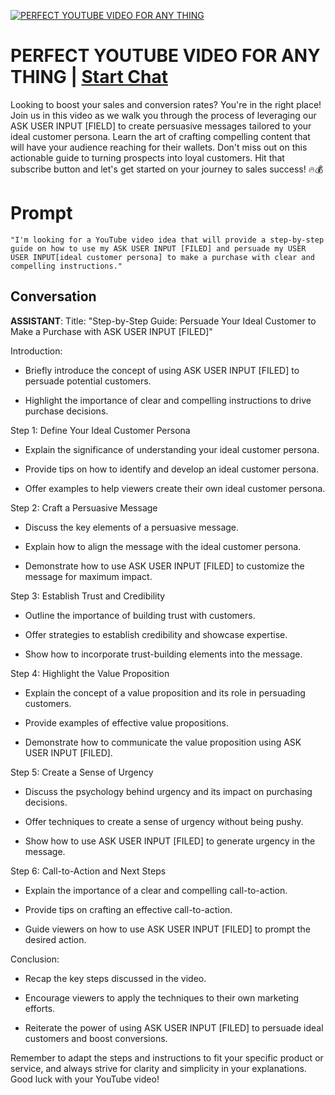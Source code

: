 
[![PERFECT YOUTUBE VIDEO FOR ANY THING ](https://flow-prompt-covers.s3.us-west-1.amazonaws.com/icon/Lofi/i19.png)](https://gptcall.net/chat.html?data=%7B%22contact%22%3A%7B%22id%22%3A%22MvMPONvB2eRTnuEtNjfSp%22%2C%22flow%22%3Atrue%7D%7D)
# PERFECT YOUTUBE VIDEO FOR ANY THING  | [Start Chat](https://gptcall.net/chat.html?data=%7B%22contact%22%3A%7B%22id%22%3A%22MvMPONvB2eRTnuEtNjfSp%22%2C%22flow%22%3Atrue%7D%7D)
Looking to boost your sales and conversion rates? You're in the right place! Join us in this video as we walk you through the process of leveraging our ASK USER INPUT [FIELD] to create persuasive messages tailored to your ideal customer persona. Learn the art of crafting compelling content that will have your audience reaching for their wallets. Don't miss out on this actionable guide to turning prospects into loyal customers. Hit that subscribe button and let's get started on your journey to sales success! 🔥💰

# Prompt

```
"I'm looking for a YouTube video idea that will provide a step-by-step guide on how to use my ASK USER INPUT [FILED] and persuade my USER USER INPUT[ideal customer persona] to make a purchase with clear and compelling instructions." 
```

## Conversation

**ASSISTANT**: Title: "Step-by-Step Guide: Persuade Your Ideal Customer to Make a Purchase with ASK USER INPUT [FILED]"



Introduction:

- Briefly introduce the concept of using ASK USER INPUT [FILED] to persuade potential customers.

- Highlight the importance of clear and compelling instructions to drive purchase decisions.



Step 1: Define Your Ideal Customer Persona

- Explain the significance of understanding your ideal customer persona.

- Provide tips on how to identify and develop an ideal customer persona.

- Offer examples to help viewers create their own ideal customer persona.



Step 2: Craft a Persuasive Message

- Discuss the key elements of a persuasive message.

- Explain how to align the message with the ideal customer persona.

- Demonstrate how to use ASK USER INPUT [FILED] to customize the message for maximum impact.



Step 3: Establish Trust and Credibility

- Outline the importance of building trust with customers.

- Offer strategies to establish credibility and showcase expertise.

- Show how to incorporate trust-building elements into the message.



Step 4: Highlight the Value Proposition

- Explain the concept of a value proposition and its role in persuading customers.

- Provide examples of effective value propositions.

- Demonstrate how to communicate the value proposition using ASK USER INPUT [FILED].



Step 5: Create a Sense of Urgency

- Discuss the psychology behind urgency and its impact on purchasing decisions.

- Offer techniques to create a sense of urgency without being pushy.

- Show how to use ASK USER INPUT [FILED] to generate urgency in the message.



Step 6: Call-to-Action and Next Steps

- Explain the importance of a clear and compelling call-to-action.

- Provide tips on crafting an effective call-to-action.

- Guide viewers on how to use ASK USER INPUT [FILED] to prompt the desired action.



Conclusion:

- Recap the key steps discussed in the video.

- Encourage viewers to apply the techniques to their own marketing efforts.

- Reiterate the power of using ASK USER INPUT [FILED] to persuade ideal customers and boost conversions.



Remember to adapt the steps and instructions to fit your specific product or service, and always strive for clarity and simplicity in your explanations. Good luck with your YouTube video!


